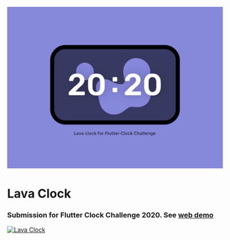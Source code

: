 <a href="https://jamesblasco.github.io/flutter_lava_clock/" rel="">![Lava Clock](https://github.com/jamesblasco/flutter_lava_clock/blob/master/lava_clock_poster.png?raw=true)</a>




# Lava Clock

### Submission for Flutter Clock Challenge 2020. See [web demo](https://jamesblasco.github.io/flutter_lava_clock/)






<a href="https://jamesblasco.github.io/flutter_lava_clock/" rel="">![Lava Clock](https://github.com/jamesblasco/flutter_lava_clock/blob/master/lava_clock.gif?raw=true)</a>


